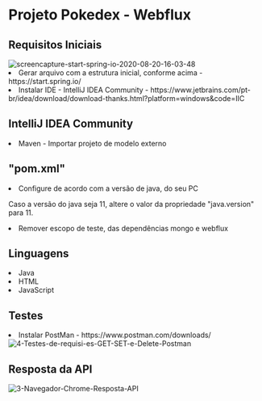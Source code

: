 <h1>Projeto Pokedex - Webflux</h1>

<h2> Requisitos Iniciais </h2>
<img src="https://i.ibb.co/ZHcGg6h/screencapture-start-spring-io-2020-08-20-16-03-48.png" alt="screencapture-start-spring-io-2020-08-20-16-03-48" border="0">
<li> Gerar arquivo com a estrutura inicial, conforme acima - https://start.spring.io/ </li>
<li> Instalar IDE - IntelliJ IDEA Community - https://www.jetbrains.com/pt-br/idea/download/download-thanks.html?platform=windows&code=IIC</li> 

<h2> IntelliJ IDEA Community </h2>
<li> Maven - Importar projeto de modelo externo </li>

<h2> "pom.xml" </h2>
<li> Configure de acordo com a versão de java, do seu PC</li>
<p> Caso a versão do java seja 11, altere o valor da propriedade "java.version" para 11. </p>

<li> Remover escopo de teste, das dependências mongo e webflux </li>

<h2> Linguagens </h2>
<li> Java </li>
<li> HTML </li>
<li> JavaScript </li>

<h2> Testes </h2>
<li> Instalar PostMan - https://www.postman.com/downloads/ </li>
<img src="https://i.ibb.co/dDnvgYx/4-Testes-de-requisi-es-GET-SET-e-Delete-Postman.png" alt="4-Testes-de-requisi-es-GET-SET-e-Delete-Postman" border="0">

<h2> Resposta da API </h2>
<img src="https://i.ibb.co/PWW5n63/3-Navegador-Chrome-Resposta-API.png" alt="3-Navegador-Chrome-Resposta-API" border="0">


